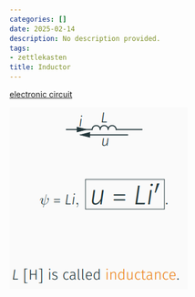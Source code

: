```yaml
---
categories: []
date: 2025-02-14
description: No description provided.
tags:
- zettlekasten
title: Inductor
---
```


[electronic circuit](electronic%20circuit)

![Pasted image 20221027204249](attachments/Pasted%20image%2020221027204249.png)